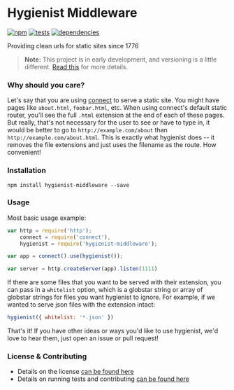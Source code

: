 # Hygienist Middleware

[![npm](http://img.shields.io/npm/v/hygienist-middleware.svg?style=flat)](https://badge.fury.io/js/hygienist-middleware) [![tests](http://img.shields.io/travis/carrot/hygienist-middleware/master.svg?style=flat)](https://travis-ci.org/carrot/hygienist-middleware) [![dependencies](http://img.shields.io/gemnasium/carrot/hygienist-middleware.svg?style=flat)](https://david-dm.org/carrot/hygienist-middleware)

Providing clean urls for static sites since 1776

> **Note:** This project is in early development, and versioning is a little different. [Read this](http://markup.im/#q4_cRZ1Q) for more details.

### Why should you care?

Let's say that you are using [connect](https://github.com/senchalabs/connect) to serve a static site. You might have pages like `about.html`, `foobar.html`, etc. When using connect's default static router, you'll see the full `.html` extension at the end of each of these pages. But really, that's not necessary for the user to see or have to type in, it would be better to go to `http://example.com/about` than `http://example.com/about.html`. This is exactly what hygienist does -- it removes the file extensions and just uses the filename as the route. How convenient!

### Installation

`npm install hygienist-middleware --save`

### Usage

Most basic usage example:

```js
var http = require('http');
    connect = require('connect'),
    hygienist = require('hygienist-middleware');

var app = connect().use(hygienist());

var server = http.createServer(app).listen(1111)
```

If there are some files that you want to be served with their extension, you can pass in a `whitelist` option, which is a globstar string or array of globstar strings for files you want hygienist to ignore. For example, if we wanted to serve json files with the extension intact:

```js
hygienist({ whitelist: '*.json' })
```

That's it! If you have other ideas or ways you'd like to use hygienist, we'd love to hear them, just open an issue or pull request!

### License & Contributing

- Details on the license [can be found here](LICENSE.md)
- Details on running tests and contributing [can be found here](contributing.md)

